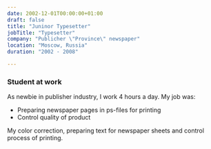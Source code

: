 ```yaml
---
date: 2002-12-01T00:00:00+01:00
draft: false
title: "Juninor Typesetter"
jobTitle: "Typesetter"
company: "Publicher \"Province\" newspaper"
location: "Moscow, Russia"
duration: "2002 - 2008"

---
```

### Student at work

As newbie in publisher industry, I work 4 hours a day. My job was:
 - Preparing newspaper pages in ps-files for printing
 - Control quality of product

My color correction, preparing text for newspaper sheets and control process of printing.
